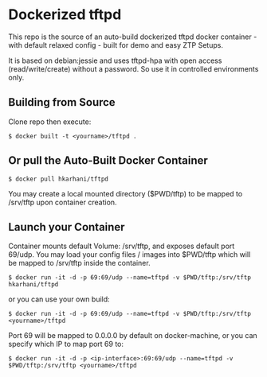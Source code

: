 # Dockerized tftpd 

This repo is the source of an auto-build dockerized tftpd docker container - with default relaxed config - built for demo and easy ZTP Setups. 

It is based on debian:jessie and uses tftpd-hpa with open access (read/write/create) without a password. So use it in controlled environments only.   

## Building from Source 

Clone repo then execute: 

```
$ docker built -t <yourname>/tftpd . 
```

## Or pull the Auto-Built Docker Container 

```
$ docker pull hkarhani/tftpd 
```

You may create a local mounted directory ($PWD/tftp) to be mapped to /srv/tftp upon container creation. 

## Launch your Container 

Container mounts default Volume: /srv/tftp, and exposes default port 69/udp. You may load your config files / images into $PWD/tftp which will be mapped to /srv/tftp inside the container. 
```
$ docker run -it -d -p 69:69/udp --name=tftpd -v $PWD/tftp:/srv/tftp hkarhani/tftpd 
```
or you can use your own build: 
```
$ docker run -it -d -p 69:69/udp --name=tftpd -v $PWD/tftp:/srv/tftp <yourname>/tftpd 
```
Port 69 will be mapped to 0.0.0.0 by default on docker-machine, or you can specify which IP to map port 69 to: 
```
$ docker run -it -d -p <ip-interface>:69:69/udp --name=tftpd -v $PWD/tftp:/srv/tftp <yourname>/tftpd 
```

